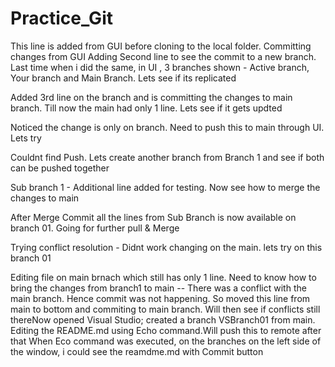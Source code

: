 # Practice_Git







This line is added from GUI before cloning to the local folder. Committing changes from GUI
Adding Second line to see the commit to a new branch. Last time when i did the same, in UI , 3 branches shown - Active branch, Your branch and Main Branch. Lets see if its replicated 

Added 3rd line on the branch and is committing the changes to main branch. Till now the main had only 1 line. Lets see if it gets updted 

Noticed the change is only on branch. Need to push this to main through UI. Lets try

Couldnt find Push. Lets create another branch from Branch 1 and see if both can be pushed together

Sub branch 1 - Additional line added for testing. Now see how to merge the changes to main

After Merge Commit all the lines from Sub Branch is now available on branch 01. Going for further pull & Merge 

Trying conflict resolution - Didnt work changing on the main. lets try on this branch 01


Editing file on main brnach which still has only 1 line. Need to know how to bring the changes from branch1 to main -- There was a conflict with the main branch. Hence commit was not happening. So moved this line from main to bottom and commiting to main branch. Will then see if conflicts still thereN o w   o p e n e d   V i s u a l   S t u d i o ;   c r e a t e d   a   b r a n c h   V S B r a n c h 0 1   f r o m   m a i n .   E d i t i n g   t h e   R E A D M E . m d   u s i n g   E c h o   c o m m a n d . W i l l   p u s h   t h i s   t o   r e m o t e   a f t e r   t h a t  
 W h e n   E c o   c o m m a n d   w a s   e x e c u t e d ,   o n   t h e   b r a n c h e s   o n   t h e   l e f t   s i d e   o f   t h e   w i n d o w ,   i   c o u l d   s e e   t h e   r e a m d m e . m d   w i t h   C o m m i t   b u t t o n  
 